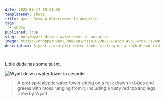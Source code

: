 ```yaml
---
date: 2025-08-17 10:21:08
templateKey: shots
title: Wyatt Drew A Watertower In Aesprite
tags:
  - shots
published: True
slug: shots/wyatt-drew-a-watertower-in-aesprite
image: https://dropper.wayl.one/api/file/029b271a-a1dd-4951-a7ba-7124ddb00965.png
description: A post apocolptic water tower sitting on a rock drawn in blues and greens with moss hanging from it, including a rusty red top and legs.  Drew by Wyatt.

---
```


Little dude has some talent.

![Wyatt drew a water tower in aesprite](https://dropper.wayl.one/api/file/029b271a-a1dd-4951-a7ba-7124ddb00965.png)

> A post apocalyptic water tower sitting on a rock drawn in blues and greens with moss hanging from it, including a rusty red top and legs.  Drew by Wyatt.
